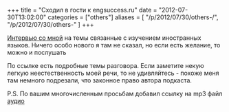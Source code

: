 +++
title = "Сходил в гости к engsuccess.ru"
date = "2012-07-30T13:02:00"
categories = ["others"]
aliases = [
    "/p/2012/07/30/others-/",
    "/p/2012/07/30/others-"
]
+++


[Интервью со мной](http://engsuccess.ru/umputun) на темы связанные с изучением иностранных языков. Ничего особо нового я там не сказал, но если есть желание, то можно и послушать

По ссылке есть подробные темы разговора. Если заметите некую легкую неестественность моей речи, то не удивляйтесь - похоже меня там немного подрезали, что законное право автора подкаста.

P.S. По вашим многочисленным просьбам добавил ссылку на mp3 файл [аудио](http://engsuccess.podfm.ru/my/10/download/Audio_Umputun_final.mp3)

<audio src="http://engsuccess.podfm.ru/my/10/download/Audio_Umputun_final.mp3" preload="none">
